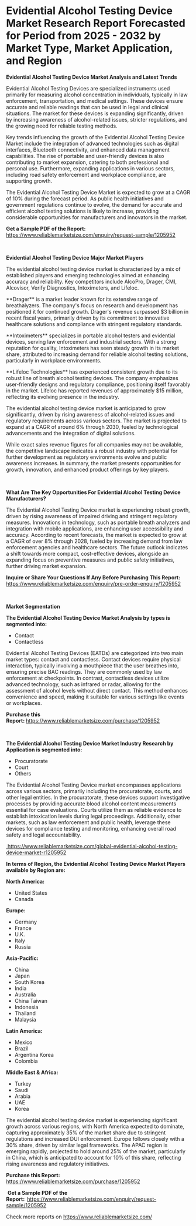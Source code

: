 <p><h1>Evidential Alcohol Testing Device Market Research Report Forecasted for Period from 2025 -  2032 by Market Type, Market Application, and Region</h1></p><p><strong>Evidential Alcohol Testing Device Market Analysis and Latest Trends</strong></p>
<p><p>Evidential Alcohol Testing Devices are specialized instruments used primarily for measuring alcohol concentration in individuals, typically in law enforcement, transportation, and medical settings. These devices ensure accurate and reliable readings that can be used in legal and clinical situations. The market for these devices is expanding significantly, driven by increasing awareness of alcohol-related issues, stricter regulations, and the growing need for reliable testing methods. </p><p>Key trends influencing the growth of the Evidential Alcohol Testing Device Market include the integration of advanced technologies such as digital interfaces, Bluetooth connectivity, and enhanced data management capabilities. The rise of portable and user-friendly devices is also contributing to market expansion, catering to both professional and personal use. Furthermore, expanding applications in various sectors, including road safety enforcement and workplace compliance, are supporting growth.</p><p>The Evidential Alcohol Testing Device Market is expected to grow at a CAGR of 10% during the forecast period. As public health initiatives and government regulations continue to evolve, the demand for accurate and efficient alcohol testing solutions is likely to increase, providing considerable opportunities for manufacturers and innovators in the market.</p></p>
<p><strong>Get a Sample PDF of the Report:&nbsp;</strong> <a href="https://www.reliablemarketsize.com/enquiry/request-sample/1205952?utm_campaign=2324&utm_medium=2&utm_source=Github&utm_content=ia&utm_term=28022025&utm_id=evidential-alcohol-testing-device">https://www.reliablemarketsize.com/enquiry/request-sample/1205952</a></p>
<p>&nbsp;</p>
<p><strong>Evidential Alcohol Testing Device Major Market Players</strong></p>
<p><p>The evidential alcohol testing device market is characterized by a mix of established players and emerging technologies aimed at enhancing accuracy and reliability. Key competitors include AlcoPro, Drager, CMI, Alcovisor, Verify Diagnostics, Intoximeters, and Lifeloc.</p><p>**Drager** is a market leader known for its extensive range of breathalyzers. The company's focus on research and development has positioned it for continued growth. Drager's revenue surpassed $3 billion in recent fiscal years, primarily driven by its commitment to innovative healthcare solutions and compliance with stringent regulatory standards.</p><p>**Intoximeters** specializes in portable alcohol testers and evidential devices, serving law enforcement and industrial sectors. With a strong reputation for quality, Intoximeters has seen steady growth in its market share, attributed to increasing demand for reliable alcohol testing solutions, particularly in workplace environments.</p><p>**Lifeloc Technologies** has experienced consistent growth due to its robust line of breath alcohol testing devices. The company emphasizes user-friendly designs and regulatory compliance, positioning itself favorably in the market. Lifeloc has reported revenues of approximately $15 million, reflecting its evolving presence in the industry.</p><p>The evidential alcohol testing device market is anticipated to grow significantly, driven by rising awareness of alcohol-related issues and regulatory requirements across various sectors. The market is projected to expand at a CAGR of around 6% through 2030, fueled by technological advancements and the integration of digital solutions.</p><p>While exact sales revenue figures for all companies may not be available, the competitive landscape indicates a robust industry with potential for further development as regulatory environments evolve and public awareness increases. In summary, the market presents opportunities for growth, innovation, and enhanced product offerings by key players.</p></p>
<p>&nbsp;</p>
<p><strong>What Are The Key Opportunities For Evidential Alcohol Testing Device Manufacturers?</strong></p>
<p><p>The Evidential Alcohol Testing Device market is experiencing robust growth, driven by rising awareness of impaired driving and stringent regulatory measures. Innovations in technology, such as portable breath analyzers and integration with mobile applications, are enhancing user accessibility and accuracy. According to recent forecasts, the market is expected to grow at a CAGR of over 8% through 2028, fueled by increasing demand from law enforcement agencies and healthcare sectors. The future outlook indicates a shift towards more compact, cost-effective devices, alongside an expanding focus on preventive measures and public safety initiatives, further driving market expansion.</p></p>
<p><strong>Inquire or Share Your Questions If Any Before Purchasing This Report:</strong> <a href="https://www.reliablemarketsize.com/enquiry/pre-order-enquiry/1205952?utm_campaign=2324&utm_medium=2&utm_source=Github&utm_content=ia&utm_term=28022025&utm_id=evidential-alcohol-testing-device">https://www.reliablemarketsize.com/enquiry/pre-order-enquiry/1205952</a></p>
<p>&nbsp;</p>
<p><strong>Market Segmentation</strong></p>
<p><strong>The Evidential Alcohol Testing Device Market Analysis by types is segmented into:</strong></p>
<p><ul><li>Contact</li><li>Contactless</li></ul></p>
<p><p>Evidential Alcohol Testing Devices (EATDs) are categorized into two main market types: contact and contactless. Contact devices require physical interaction, typically involving a mouthpiece that the user breathes into, ensuring precise BAC readings. They are commonly used by law enforcement at checkpoints. In contrast, contactless devices utilize advanced technology, such as infrared or radar, allowing for the assessment of alcohol levels without direct contact. This method enhances convenience and speed, making it suitable for various settings like events or workplaces.</p></p>
<p><strong>Purchase this Report:&nbsp;</strong><a href="https://www.reliablemarketsize.com/purchase/1205952?utm_campaign=2324&utm_medium=2&utm_source=Github&utm_content=ia&utm_term=28022025&utm_id=evidential-alcohol-testing-device">https://www.reliablemarketsize.com/purchase/1205952</a></p>
<p>&nbsp;</p>
<p><strong>The Evidential Alcohol Testing Device Market Industry Research by Application is segmented into:</strong></p>
<p><ul><li>Procuratorate</li><li>Court</li><li>Others</li></ul></p>
<p><p>The Evidential Alcohol Testing Device market encompasses applications across various sectors, primarily including the procuratorate, courts, and other legal entities. In the procuratorate, these devices support investigative processes by providing accurate blood alcohol content measurements essential for case evaluations. Courts utilize them as reliable evidence to establish intoxication levels during legal proceedings. Additionally, other markets, such as law enforcement and public health, leverage these devices for compliance testing and monitoring, enhancing overall road safety and legal accountability.</p></p>
<p><a href="https://www.reliablemarketsize.com/global-evidential-alcohol-testing-device-market-r1205952?utm_campaign=2324&utm_medium=2&utm_source=Github&utm_content=ia&utm_term=28022025&utm_id=evidential-alcohol-testing-device">&nbsp;https://www.reliablemarketsize.com/global-evidential-alcohol-testing-device-market-r1205952</a></p>
<p><strong>In terms of Region, the Evidential Alcohol Testing Device Market Players available by Region are:</strong></p>
<p>
    <p> <strong> North America: </strong>
        <ul>
            <li>United States</li>
            <li>Canada</li>
        </ul>
        </p> 
    <p> <strong> Europe: </strong>
        <ul>
            <li>Germany</li>
            <li>France</li>
            <li>U.K.</li>
            <li>Italy</li>
            <li>Russia</li>
        </ul>
        </p> 
    <p> <strong> Asia-Pacific: </strong>
        <ul>
            <li>China</li>
            <li>Japan</li>
            <li>South Korea</li>
            <li>India</li>
            <li>Australia</li>
            <li>China Taiwan</li>
            <li>Indonesia</li>
            <li>Thailand</li>
            <li>Malaysia</li>
        </ul>
        </p> 
    <p> <strong> Latin America: </strong>
        <ul>
            <li>Mexico</li>
            <li>Brazil</li>
            <li>Argentina Korea</li>
            <li>Colombia</li>
        </ul>
        </p> 
    <p> <strong> Middle East & Africa: </strong>
        <ul>
            <li>Turkey</li>
            <li>Saudi</li>
            <li>Arabia</li>
            <li>UAE</li>
            <li>Korea</li>
        </ul>
    </p>
    </p>
<p><p>The evidential alcohol testing device market is experiencing significant growth across various regions, with North America expected to dominate, capturing approximately 35% of the market share due to stringent regulations and increased DUI enforcement. Europe follows closely with a 30% share, driven by similar legal frameworks. The APAC region is emerging rapidly, projected to hold around 25% of the market, particularly in China, which is anticipated to account for 10% of this share, reflecting rising awareness and regulatory initiatives.</p></p>
<p><strong>Purchase this Report: </strong><a href="https://www.reliablemarketsize.com/purchase/1205952?utm_campaign=2324&utm_medium=2&utm_source=Github&utm_content=ia&utm_term=28022025&utm_id=evidential-alcohol-testing-device">https://www.reliablemarketsize.com/purchase/1205952</a></p>
<p>&nbsp;<strong>Get a Sample PDF of the Report:&nbsp;&nbsp;</strong><a href="https://www.reliablemarketsize.com/enquiry/request-sample/1205952?utm_campaign=2324&utm_medium=2&utm_source=Github&utm_content=ia&utm_term=28022025&utm_id=evidential-alcohol-testing-device">https://www.reliablemarketsize.com/enquiry/request-sample/1205952</a></p>
<p><strong></strong></p>
<p>Check more reports on <a href="https://www.reliablemarketsize.com/?utm_campaign=2324&utm_medium=2&utm_source=Github&utm_content=ia&utm_term=28022025&utm_id=evidential-alcohol-testing-device">https://www.reliablemarketsize.com/</a></p>